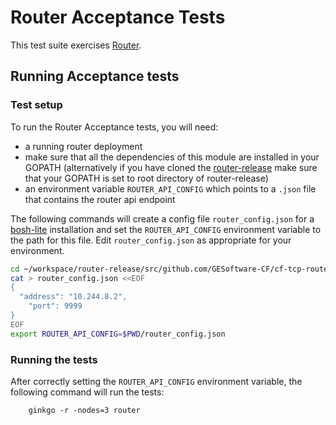 # Router Acceptance Tests 

This test suite exercises [Router](https://github.com/GESoftware-CF/router-release).

## Running Acceptance tests

### Test setup

To run the Router Acceptance tests, you will need:
- a running router deployment
- make sure that all the dependencies of this module are installed in your GOPATH (alternatively if you have cloned the [router-release](https://github.com/GESoftware-CF/router-release) make sure that your GOPATH is set to root directory of router-release)
- an environment variable `ROUTER_API_CONFIG` which points to a `.json` file that contains the router api endpoint

The following commands will create a config file `router_config.json` for a [bosh-lite](https://github.com/cloudfoundry/bosh-lite) installation and set the `ROUTER_API_CONFIG` environment variable to the path for this file. Edit `router_config.json` as appropriate for your environment.


```bash
cd ~/workspace/router-release/src/github.com/GESoftware-CF/cf-tcp-router-acceptance-tests/
cat > router_config.json <<EOF
{
  "address": "10.244.8.2",
    "port": 9999
}
EOF
export ROUTER_API_CONFIG=$PWD/router_config.json
```

### Running the tests

After correctly setting the `ROUTER_API_CONFIG` environment variable, the following command will run the tests:

```
    ginkgo -r -nodes=3 router
```
